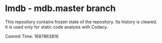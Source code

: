 # lmdb - mdb.master branch

This repository contains frozen state of the repository.
Its history is cleared. It is used only for static code
analysis with Codacy.

Commit Time: 1687863816